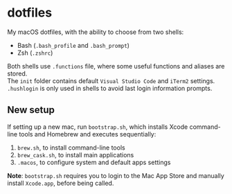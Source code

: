 # dotfiles
My macOS dotfiles, with the ability to choose from two shells:
* Bash (`.bash_profile` and `.bash_prompt`)
* Zsh (`.zshrc`)

Both shells use `.functions` file, where some useful functions and aliases
are stored.\
The `init` folder contains default `Visual Studio Code` and
`iTerm2` settings.\
`.hushlogin` is only used in shells to avoid last login information prompts.

## New setup
If setting up a new mac, run `bootstrap.sh`, which installs Xcode 
command-line tools and Homebrew and executes sequentially:
1. `brew.sh`, to install command-line tools
2. `brew_cask.sh`, to install main applications
3. `.macos`, to configure system and default apps settings

**Note**: `bootstrap.sh` requires you to login to the 
Mac App Store and manually install `Xcode.app`, before being called.
